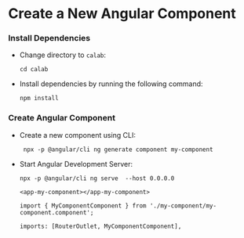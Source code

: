 # Create a New Angular Component

### Install Dependencies

-   Change directory to `calab`:
    ```
    cd calab
    ```
-   Install dependencies by running the following command:
    ```
    npm install
    ```

### Create Angular Component
-   Create a new component using CLI:
    ```
     npx -p @angular/cli ng generate component my-component
    ```

-   Start Angular Development Server:
    ```
    npx -p @angular/cli ng serve  --host 0.0.0.0 
    ```


    ```
    <app-my-component></app-my-component>
    ```

    ```
    import { MyComponentComponent } from './my-component/my-component.component';
    ```

    ```
    imports: [RouterOutlet, MyComponentComponent],
    ```
